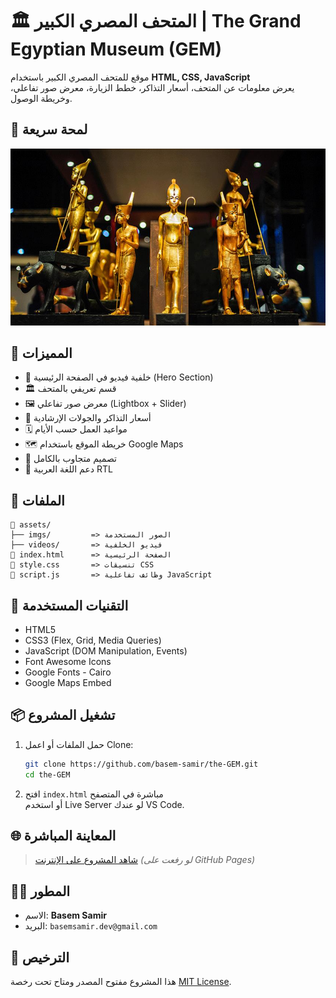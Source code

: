 # 🏛️ المتحف المصري الكبير | The Grand Egyptian Museum (GEM)

موقع للمتحف المصري الكبير باستخدام **HTML, CSS, JavaScript**  
يعرض معلومات عن المتحف، أسعار التذاكر، خطط الزيارة، معرض صور تفاعلي، وخريطة الوصول.

## 📸 لمحة سريعة

![Preview](assets/imgs/gallery/1.jpg)

## 🚀 المميزات

- 🎥 خلفية فيديو في الصفحة الرئيسية (Hero Section)
- 🏛️ قسم تعريفي بالمتحف
- 🖼️ معرض صور تفاعلي (Lightbox + Slider)
- 🎫 أسعار التذاكر والجولات الإرشادية
- 🗓️ مواعيد العمل حسب الأيام
- 🗺️ خريطة الموقع باستخدام Google Maps
- 📱 تصميم متجاوب بالكامل
- 🌙 دعم اللغة العربية RTL

## 📂 الملفات

```
📁 assets/
├── imgs/         => الصور المستخدمة
├── videos/       => فيديو الخلفية
📄 index.html      => الصفحة الرئيسية
📄 style.css       => تنسيقات CSS
📄 script.js       => وظائف تفاعلية JavaScript
```

## 🔧 التقنيات المستخدمة

- HTML5
- CSS3 (Flex, Grid, Media Queries)
- JavaScript (DOM Manipulation, Events)
- Font Awesome Icons
- Google Fonts - Cairo
- Google Maps Embed

## 📦 تشغيل المشروع

1. حمل الملفات أو اعمل Clone:
   ```bash
   git clone https://github.com/basem-samir/the-GEM.git
   cd the-GEM
   ```
2. افتح `index.html` مباشرة في المتصفح  
   أو استخدم Live Server لو عندك VS Code.

## 🌐 المعاينة المباشرة

> [شاهد المشروع على الإنترنت](https://basem-samir.github.io/the-GEM) _(لو رفعت على GitHub Pages)_

## 🙋‍♂️ المطور

- الاسم: **Basem Samir**
- البريد: `basemsamir.dev@gmail.com`

## 📄 الترخيص

هذا المشروع مفتوح المصدر ومتاح تحت رخصة [MIT License](LICENSE).
